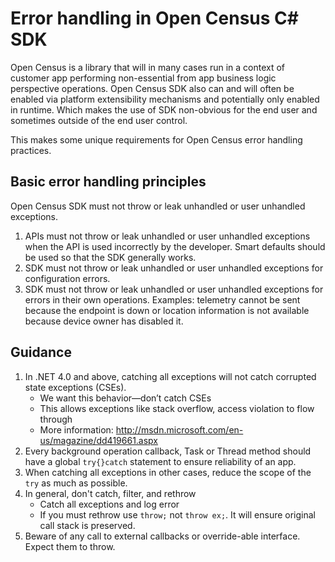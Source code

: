# Error handling in Open Census C# SDK

Open Census is a library that will in many cases run in a context of customer
app performing non-essential from app business logic perspective operations.
Open Census SDK also can and will often be enabled via platform extensibility
mechanisms and potentially only enabled in runtime. Which makes the use of SDK
non-obvious for the end user and sometimes outside of the end user control.

This makes some unique requirements for Open Census error handling practices.

## Basic error handling principles

Open Census SDK must not throw or leak unhandled or user unhandled exceptions.

1. APIs must not throw or leak unhandled or user unhandled exceptions when the
   API is used incorrectly by the developer. Smart defaults should be used so
   that the SDK generally works.
2. SDK must not throw or leak unhandled or user unhandled exceptions for
   configuration errors.
3. SDK must not throw or leak unhandled or user unhandled exceptions for errors
   in their own operations. Examples: telemetry cannot be sent because the
   endpoint is down or location information is not available because device
   owner has disabled it.

## Guidance

1. In .NET 4.0 and above, catching all exceptions will not catch corrupted
   state exceptions (CSEs).
    - We want this behavior—don’t catch CSEs
    - This allows exceptions like stack overflow, access violation to flow through
    - More information: http://msdn.microsoft.com/en-us/magazine/dd419661.aspx
2. Every background operation callback, Task or Thread method should have a
   global `try{}catch` statement to ensure reliability of an app.
3. When catching all exceptions in other cases, reduce the scope of the `try` as
   much as possible.
4. In general, don't catch, filter, and rethrow
    - Catch all exceptions and log error
    - If you must rethrow use `throw;` not `throw ex;`. It will ensure
      original call stack is preserved.
5. Beware of any call to external callbacks or override-able interface. Expect
   them to throw.